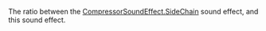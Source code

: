 The ratio between the [CompressorSoundEffect.SideChain](https://developer.roblox.com/en-us/api-reference/property/CompressorSoundEffect/SideChain) sound effect, and this sound effect.